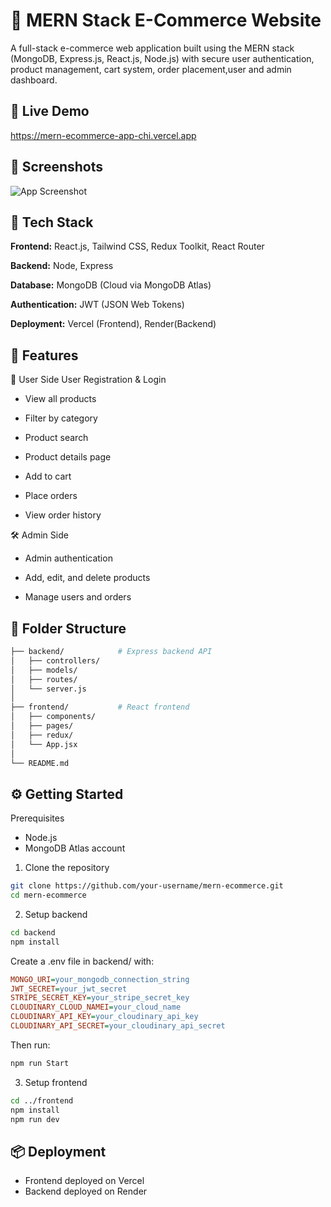 
# 🛒 MERN Stack E-Commerce Website

A full-stack e-commerce web application built using the MERN stack (MongoDB, Express.js, React.js, Node.js) with secure user authentication, product management, cart system, order placement,user and admin dashboard.


## 🚀 Live Demo

https://mern-ecommerce-app-chi.vercel.app


## 📸 Screenshots

![App Screenshot](https://via.placeholder.com/468x300?text=App+Screenshot+Here)


## 🧰 Tech Stack

**Frontend:** React.js, Tailwind CSS, Redux Toolkit, React Router

**Backend:** Node, Express

**Database:** MongoDB (Cloud via MongoDB Atlas)

**Authentication:** JWT (JSON Web Tokens)

**Deployment:** Vercel (Frontend), Render(Backend)




## 🔑 Features

👤 User Side
User Registration & Login

- View all products

- Filter by category

- Product search

- Product details page

- Add to cart

- Place orders

- View order history

🛠️ Admin Side
- Admin authentication

- Add, edit, and delete products

- Manage users and orders

## 📁 Folder Structure
```bash
├── backend/            # Express backend API
│   ├── controllers/
│   ├── models/
│   ├── routes/
│   └── server.js
│   
├── frontend/           # React frontend
│   ├── components/
│   ├── pages/
│   ├── redux/
│   └── App.jsx
│
└── README.md
```

## ⚙️ Getting Started
Prerequisites
- Node.js
- MongoDB Atlas account

1. Clone the repository
```bash 
git clone https://github.com/your-username/mern-ecommerce.git
cd mern-ecommerce
```
2. Setup backend
```bash
cd backend
npm install
```
Create a .env file in backend/ with:
```ini
MONGO_URI=your_mongodb_connection_string
JWT_SECRET=your_jwt_secret
STRIPE_SECRET_KEY=your_stripe_secret_key
CLOUDINARY_CLOUD_NAMEI=your_cloud_name
CLOUDINARY_API_KEY=your_cloudinary_api_key
CLOUDINARY_API_SECRET=your_cloudinary_api_secret
```
Then run:
```bash
npm run Start
```
3. Setup frontend
```bash
cd ../frontend
npm install
npm run dev
```



## 📦 Deployment

- Frontend deployed on Vercel
- Backend deployed on Render 



